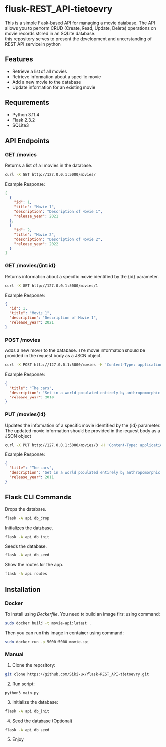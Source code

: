 # flusk-REST_API-tietoevry

This is a simple Flask-based API for managing a movie database. The API allows you to perform CRUD (Create, Read, Update, Delete) operations on movie records stored in an SQLite database.<br>
this repository serves to present the development and understanding of REST API service in python


## Features

- Retrieve a list of all movies
- Retrieve information about a specific movie
- Add a new movie to the database
- Update information for an existing movie

## Requirements

- Python 3.11.4
- Flask 2.3.2
- SQLite3

## API Endpoints
### GET /movies
Returns a list of all movies in the database.<br>
```bash
curl -X GET http://127.0.0.1:5000/movies/
```
Example Response:
```json
[
  {
    "id": 1,
    "title": "Movie 1",
    "description": "Description of Movie 1",
    "release_year": 2021
  },
  {
    "id": 2,
    "title": "Movie 2",
    "description": "Description of Movie 2",
    "release_year": 2022
  }
]
```
### GET /movies/{int:id}
Returns information about a specific movie identified by the {id} parameter.<br>
```bash
curl -X GET http://127.0.0.1:5000/movies/1
```
Example Response:
```json
{
  "id": 1,
  "title": "Movie 1",
  "description": "Description of Movie 1",
  "release_year": 2021
}
```

### POST /movies
Adds a new movie to the database. The movie information should be provided in the request body as a JSON object.<br>
```bash
curl -X POST http://127.0.0.1:5000/movies -H 'Content-Type: application/json' -d '{"title": "The cars", "description":"Set in a world populated entirely by anthropomorphic talking cars and other vehicles,...", "release_year":2010}'
```
Example Response:
```json
{
  "title": "The cars",
  "description": "Set in a world populated entirely by anthropomorphic talking cars and other vehicles,...",
  "release_year": 2010
}
```

### PUT /movies{id}
Updates the information of a specific movie identified by the {id} parameter. The updated movie information should be provided in the request body as a JSON object<br>
```bash
curl -X PUT http://127.0.0.1:5000/movies/3 -H 'Content-Type: application/json' -d '{"title": "The cars", "description":"Set in a world populated entirely by anthropomorphic talking cars and other vehicles,...", "release_year":2011}'
```
Example Response:
```json
{
  "title": "The cars",
  "description": "Set in a world populated entirely by anthropomorphic talking cars and other vehicles,...",
  "release_year": 2011
}
```
## Flask CLI Commands
Drops the database.
```bash 
flask -A api db_drop
```
Initializes the database.
```bash 
flask -A api db_init
```
Seeds the database.
```bash 
flask -A api db_seed
```
Show the routes for the app.
```bash 
flask -A api routes
```

## Installation

### Docker
To install using *Dockerfile*. You need to build an image first using command:
```bash
sudo docker build -t movie-api:latest .
```
Then you can run this image in container using command:
```bash
sudo docker run -p 5000:5000 movie-api
```

### Manual

1. Clone the repository:

```bash
git clone https://github.com/Siki-ux/flask-REST_API-tietoevry.git
```

2. Run script:

```bash
python3 main.py
```

3. Initialize the database:
```bash
flask -A api db_init
```

4. Seed the database (Optional)
```bash
flask -A api db_seed
```

5. Enjoy





